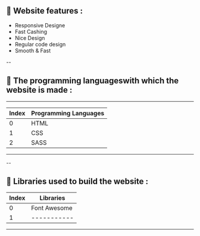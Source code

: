 ## :pushpin: Website features :
  - Responsive Designe
  - Fast Cashing
  - Nice Design
  - Regular code design
  - Smooth & Fast 
  
  
--
## :pushpin: The programming languages ​​with which the website is made : 
---

Index  |  Programming Languages
------- |  ---------------------
0       |  HTML
1       |  CSS
2       |  SASS
--------------------------------


--
## :pushpin: Libraries used to build the website :
Index  |  Libraries
------- |  ---------------------
0       |  Font Awesome
1       |  -----------
--------------------------------



